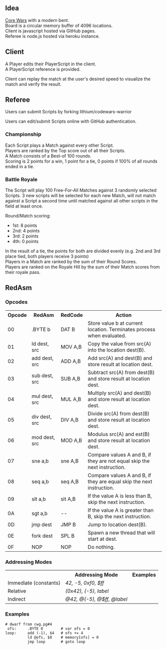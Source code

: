 ## Idea

[Core Wars](http://corewar.co.uk/cwg.txt) with a modern bent.  
Board is a circular memory buffer of 4096 locations.  
Client is javascript hosted via GitHub pages.  
Referee is node.js hosted via heroku instance.  

## Client

A Player edits their PlayerScript in the client.  
A PlayerScript reference is provided.  


Client can replay the match at the user's desired speed to visualize the match and verify the result.

## Referee

Users can submit Scripts by forking lithium/codewars-warrior

Users can edit/submit Scripts online with GitHub authentication.



### Championship

Each Script plays a Match against every other Script.  
Players are ranked by the Top score out of all their Scripts.  
A Match consists of a Best-of 100 rounds.  
Scoring is 2 points for a win, 1 point for a tie, 0 points if 100% of all rounds ended in a tie.  


### Battle Royale

The Script will play 100 Free-For-All Matches against 3 randomly selected Scripts. 3 new scripts will be selected for each new Match, will not match against a Script a second time until matched against all other scripts in the field at least once.  

Round/Match scoring:
* 1st: 8 points
* 2nd: 4 points
* 3rd: 2 points
* 4th: 0 points  

In the result of a tie, the points for both are divided evenly (e.g. 2nd and 3rd place tied, both players receive 3 points)  
Players in a Match are ranked by the sum of their Round Scores.  
Players are ranked on the Royale Hill by the sum of their Match scores from their royale pass.  


## RedAsm

### Opcodes

<table>
  <tr><th>Opcode</th><th>RedAsm</th><th>RedCode</th><th>Action</th></tr>
  <tr>
    <td>00</td>
    <td>.BYTE b</td>
    <td>DAT B</td>
    <td>Store value b at current location. Terminates process when evaluated.</td>
  </tr>
  <tr>
    <td>01</td>
    <td>ld dest, src</td>
    <td>MOV A,B</td>
    <td>Copy the value from src(A) into the location dest(B).</td>
  </tr>
  <tr>
    <td>02</td>
    <td>add dest, src</td>
    <td>ADD A,B</td>
    <td>Add src(A) and dest(B) and store result at location dest.</td>
  </tr>
  <tr>
    <td>03</td>
    <td>sub dest, src</td>
    <td>SUB A,B</td>
    <td>Subtract src(A) from dest(B) and store result at location dest.</td>
  </tr>
  <tr>
    <td>04</td>
    <td>mul dest, src</td>
    <td>MUL A,B</td>
    <td>Multiply src(A) and dest(B) and store result at location dest.</td>
  </tr>
  <tr>
    <td>05</td>
    <td>div dest, src</td>
    <td>DIV A,B</td>
    <td>Divide src(A) from dest(B) and store result at location dest.</td>
  </tr>
  <tr>
    <td>06</td>
    <td>mod dest, src</td>
    <td>MOD A,B</td>
    <td>Modulus src(A) and est(B) and store result at location dest.</td>
  </tr>
  <tr>
    <td>07</td>
    <td>sne a,b</td>
    <td>sne A,B</td>
    <td>Compare values A and B, if they are not equal skip the next instruction.</td>
  </tr>
  <tr>
    <td>08</td>
    <td>seq a,b</td>
    <td>seq A,B</td>
    <td>Compare values A and B, if they are equal skip the next instruction.</td>
  </tr>
  <tr>
    <td>09</td>
    <td>slt a,b</td>
    <td>slt A,B</td>
    <td>If the value A is less than B, skip the next instruction.</td>
  </tr>
  <tr>
    <td>0A</td>
    <td>sgt a,b</td>
    <td>--</td>
    <td>If the value A is greater than B, skip the next instruction.</td>
  </tr>
  <tr>
    <td>0D</td>
    <td>jmp dest</td>
    <td>JMP B</td>
    <td>Jump to location dest(B).</td>
  </tr>
  <tr>
    <td>0E</td>
    <td>fork dest</td>
    <td>SPL B</td>
    <td>Spawn a new thread that will start at dest.</td>
  </tr>
  <tr>
    <td>0F</td>
    <td>NOP</td>
    <td>NOP</td>
    <td>Do nothing.</td>
  </tr>

</table>

### Addressing Modes

<table>
  <tr><th></th><th>Addressing Mode</th><th>Examples</th></tr>
  <tr>
    <td>Immediate (constants)</td>
    <td><em>42, -5, 0xf0, $ff</em></td>
  </tr>
  <tr>
    <td>Relative</td>
    <td><em>(0x42), (-5), label</em></td>
  </tr>
  <tr>
    <td>Indirect</td>
    <td><em>@42, @(-5), @$ff, @label</em></td>
  </tr>

</table>


### Examples
```Assembly
# dwarf from cwg.pg#4
 ofs:     .BYTE 0        # var ofs = 0
loop:     add (-1), $4   # ofs += 4
          ld @ofs, $0    # memory[ofs] = 0
          jmp loop       # goto loop
```

